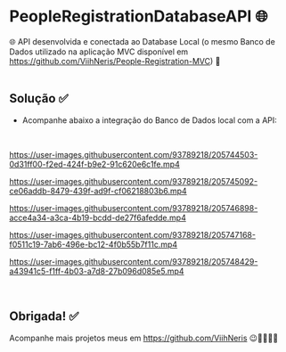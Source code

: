 # PeopleRegistrationDatabaseAPI 🌐
🌐 API desenvolvida e conectada ao Database Local (o mesmo Banco de Dados utilizado na aplicação MVC disponível em https://github.com/ViihNeris/People-Registration-MVC) 🎲
<br><br>

## Solução ✅
- Acompanhe abaixo a integração do Banco de Dados local com a API:
<br>

https://user-images.githubusercontent.com/93789218/205744503-0d31ff00-f2ed-424f-b9e2-91c620e6c1fe.mp4

https://user-images.githubusercontent.com/93789218/205745092-ce06addb-8479-439f-ad9f-cf06218803b6.mp4

https://user-images.githubusercontent.com/93789218/205746898-acce4a34-a3ca-4b19-bcdd-de27f6afedde.mp4

https://user-images.githubusercontent.com/93789218/205747168-f0511c19-7ab6-496e-bc12-4f0b55b7f11c.mp4

https://user-images.githubusercontent.com/93789218/205748429-a43941c5-f1ff-4b03-a7d8-27b096d085e5.mp4

<br>

## Obrigada! ✅
Acompanhe mais projetos meus em https://github.com/ViihNeris 😉💜👩🏻‍💻
